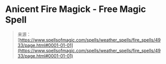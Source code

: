 <!--yml
category: 未分类
date: 2024-06-12 18:38:51
-->

# Anicent Fire Magick - Free Magic Spell

> 来源：[https://www.spellsofmagic.com/spells/weather_spells/fire_spells/4933/page.html#0001-01-01](https://www.spellsofmagic.com/spells/weather_spells/fire_spells/4933/page.html#0001-01-01)